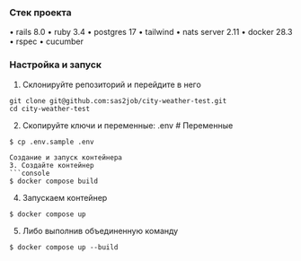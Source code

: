 ### Стек проекта

• rails 8.0
• ruby 3.4
• postgres 17
• tailwind
• nats server 2.11
• docker 28.3
• rspec
• cucumber

### Настройка и запуск
1. Склонируйте репозиторий и перейдите в него 
```console
git clone git@github.com:sas2job/city-weather-test.git
cd city-weather-test
```

2. Скопируйте ключи и переменные:
.env              # Переменные

```console
$ cp .env.sample .env

Создание и запуск контейнера
3. Создайте контейнер
```console
$ docker compose build
```
4. Запускаем контейнер
```console
$ docker compose up
```
5. Либо выполнив объединенную команду
```console
$ docker compose up --build
```